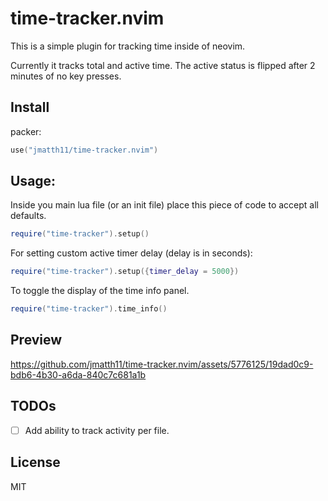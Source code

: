 # time-tracker.nvim

This is a simple plugin for tracking time inside of neovim.

Currently it tracks total and active time. The active status is flipped after 2 minutes of no key presses.

## Install

packer:
```lua
use("jmatth11/time-tracker.nvim")
```

## Usage:

Inside you main lua file (or an init file) place this piece of code to accept all defaults.

```lua
require("time-tracker").setup()
```

For setting custom active timer delay (delay is in seconds):

```lua
require("time-tracker").setup({timer_delay = 5000})
```

To toggle the display of the time info panel.

```lua
require("time-tracker").time_info()
```

## Preview


https://github.com/jmatth11/time-tracker.nvim/assets/5776125/19dad0c9-bdb6-4b30-a6da-840c7c681a1b



## TODOs

- [ ] Add ability to track activity per file.

## License

MIT

